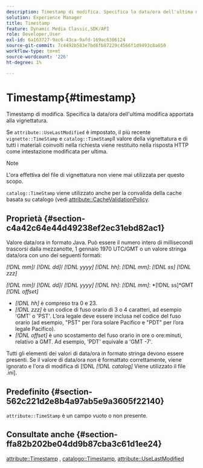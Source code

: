 ```yaml
---
description: Timestamp di modifica. Specifica la data/ora dell'ultima modifica apportata alla vignettatura.
solution: Experience Manager
title: Timestamp
feature: Dynamic Media Classic,SDK/API
role: Developer,User
exl-id: 6a163727-9ac6-43ca-9afd-169ac6306124
source-git-commit: 7c4492b583e7bd6fb87229c4566f1d9493c8a650
workflow-type: tm+mt
source-wordcount: '226'
ht-degree: 1%

---
```


# Timestamp{#timestamp}

Timestamp di modifica. Specifica la data/ora dell&#39;ultima modifica apportata alla vignettatura.

Se `attribute::UseLastModified` è impostato, il più recente `vignette::TimeStamp` e `catalog::TimeStamp`Il valore della vignettatura e di tutti i materiali coinvolti nella richiesta viene restituito nella risposta HTTP come intestazione modificata per ultima.

>[!NOTE]
>
>L&#39;ora effettiva del file di vignettatura non viene mai utilizzata per questo scopo.

`catalog::TimeStamp` viene utilizzato anche per la convalida della cache basata su catalogo (vedi [attribute::CacheValidationPolicy](/help/aem-is-ir-api/ir-api/material-cat/image-rendering-api-ref/c-ir-material-catalog/c-ir-attributes-reference/r-ir-cachevalidationpolicy.md).

## Proprietà {#section-c4a42c64e44d49238ef2ec31ebd82ac1}

Valore data/ora in formato Java. Può essere il numero intero di millisecondi trascorsi dalla mezzanotte, 1 gennaio 1970 UTC/GMT o un valore stringa data/ora con uno dei seguenti formati:

*[!DNL mm]*/ *[!DNL dd]*/ *[!DNL yyyy]* *[!DNL hh]*: *[!DNL mm]*: *[!DNL ss]* *[!DNL zzz]*

*[!DNL mm]*/ *[!DNL dd]*/ *[!DNL yyyy]* *[!DNL hh]*: *[!DNL mm]*: *[!DNL ss]*GMT *[!DNL offset]*

* *[!DNL hh]* è compreso tra 0 e 23.
* *[!DNL zzz]* è un codice di fuso orario di 3 o 4 caratteri, ad esempio &#39;GMT&#39; o &#39;PST&#39;. L’ora legale deve essere inclusa nel codice del fuso orario (ad esempio, &quot;PST&quot; per l’ora solare Pacifico e &quot;PDT&quot; per l’ora legale Pacifico).
* *[!DNL offset]* è uno scostamento del fuso orario in ore o ore:minuti, relativo a GMT. Ad esempio, &#39;PDT&#39; equivale a &#39;GMT -7&#39;.

Tutti gli elementi dei valori di data/ora in formato stringa devono essere presenti. Se il valore di data/ora non è formattato correttamente, viene ignorato e l&#39;ora di modifica di [!DNL *[!DNL catalog]* Viene utilizzato il file .ini].

## Predefinito {#section-562c221d2e8b4a97ab5e9a3605f22140}

`attribute::TimeStamp` è un campo vuoto o non presente.

## Consultate anche {#section-ffa82b202be04dd9b87cba3c61d1ee24}

[attribute::Timestamp](../../../../../ir-api/material-cat/image-rendering-api-ref/c-ir-material-catalog/c-ir-attributes-reference/r-ir-timestamp.md#reference-8373ad4ee03d4e4b9a8fc96cf42b3181) , [catalogo::Timestamp](../../../../../ir-api/material-cat/image-rendering-api-ref/c-ir-material-catalog/c-ir-material-data-reference/r-ir-timestamp-dataref.md#reference-6daf7973dc4f4b4e9e8165756db7c319), [attribute::UseLastModified](../../../../../ir-api/material-cat/image-rendering-api-ref/c-ir-material-catalog/c-ir-attributes-reference/r-ir-uselastmodified.md#reference-d2ab628c9e004fedbd38324866dbca1d)
